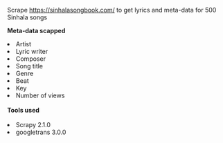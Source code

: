 Scrape https://sinhalasongbook.com/ to get lyrics and meta-data for 500 Sinhala songs

<B>Meta-data scapped</B>
<li>Artist</li>
<li>Lyric writer</li>
<li>Composer</li>
<li>Song title</li>
<li>Genre</li>
<li>Beat</li>
<li>Key</li>
<li>Number of views</li>
<br>
<B>Tools used</B>
<br>
<br>
<li>Scrapy 2.1.0</li>
<li>googletrans 3.0.0</li>

